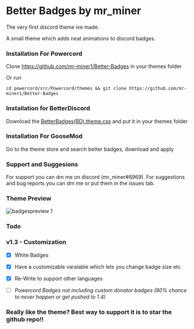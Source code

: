 # Better Badges by mr_miner
The very first discord theme ive made.
 
A small theme which adds neat animations to discord badges.

### Installation For Powercord
Clone https://github.com/mr-miner1/Better-Badges in your themes folder

Or run 
```
cd powercord/src/Powercord/themes && git clone https://github.com/mr-miner1/Better-Badges
```
### Installation for BetterDiscord
Download the [BetterBadges(BD).theme.css](https://github.com/mr-miner1/Better-Badges/blob/main/BetterBadges(BD).theme.css) and put it in your themes folder
### Installation For GooseMod
Go to the theme store and search better badges, download and apply
### Support and Suggesions
For support you can dm me on discord (mr_miner#6969).
For suggestions and bug reports you can dm me or put them in the issues tab.
### Theme Preview
![badgespreview 1](https://i.imgur.com/JARsWUV.gif)
### Todo
### v1.3 - Customization
- [x] White Badges 

- [x] Have a customizable varaiable which lets you change badge size etc

- [x] Re-Write to support other languages

- [ ] *Powercord Badges not including custom donator badges (80% chance to never happen or get pushed to 1.4)*
### Really like the theme? Best way to support it is to star the github repo!!
